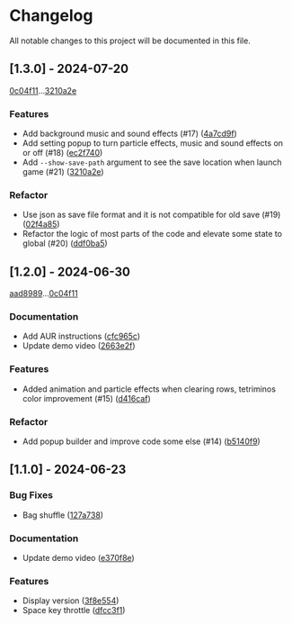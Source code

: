 # Changelog

All notable changes to this project will be documented in this file.

## [1.3.0] - 2024-07-20

[0c04f11](0c04f117159417eda4910e9687781392f6577e31)...[3210a2e](3210a2ee4c47bf34ca8985fab4b7dc4cf76d27d4)

### Features

- Add background music and sound effects (#17) ([4a7cd9f](4a7cd9f0ecbfda115d412e1aa5bfce53ce3c1580))
- Add setting popup to turn particle effects, music and sound effects on or off (#18) ([ec2f740](ec2f740969bb8616e2752d7e2dbc5b69f73146e9))
- Add `--show-save-path` argument to see the save location when launch game (#21) ([3210a2e](3210a2ee4c47bf34ca8985fab4b7dc4cf76d27d4))

### Refactor

- Use json as save file format and it is not compatible for old save (#19) ([02f4a85](02f4a8507111fed6b333d1de76fa206d11b908d5))
- Refactor the logic of most parts of the code and elevate some state to global (#20) ([ddf0ba5](ddf0ba5b42be0ee3fcecaa7bae7555357fef5f24))

## [1.2.0] - 2024-06-30

[aad8989](aad8989a1dba85300bea4765357bbe835b7db6d1)...[0c04f11](0c04f117159417eda4910e9687781392f6577e31)

### Documentation

- Add AUR instructions ([cfc965c](cfc965c1e2de5504f23d0758022e4d84e75d2ec0))
- Update demo video ([2663e2f](2663e2ff237da6f41700bb7032ac72aa70413467))

### Features

- Added animation and particle effects when clearing rows, tetriminos color improvement (#15) ([d416caf](d416cafee1da5e47d16a854b3e0b5bc955907ff3))

### Refactor

- Add popup builder and improve code some else (#14) ([b5140f9](b5140f94953317538d6ebedca03e5c64de439348))

## [1.1.0] - 2024-06-23

### Bug Fixes

- Bag shuffle ([127a738](127a7380ada4a31bd2c53365d31f71dd56ea8877))

### Documentation

- Update demo video ([e370f8e](e370f8e4bdbf1d76a088b012f9bc30df2c6dd440))

### Features

- Display version ([3f8e554](3f8e554f5d25b30fbe6fa37b311986e843eee244))
- Space key throttle ([dfcc3f1](dfcc3f1bd18825d1922bc625ff246506fd5de1eb))

<!-- generated by git-cliff -->
